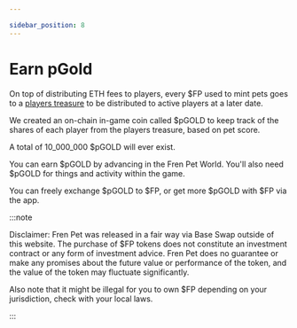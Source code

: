 ```yaml
---

sidebar_position: 8
---
```


# Earn pGold

On top of distributing ETH fees to players, every $FP used to mint pets goes to a [players treasure](https://basescan.org/token/0xff0c532fdb8cd566ae169c1cb157ff2bdc83e105?a=0x038d3417508aecf2889f79ebff61b32564282534) to be distributed to active players at a later date.

We created an on-chain in-game coin called $pGOLD to keep track of the shares of each player from the players treasure, based on pet score.

A total of 10_000_000 $pGOLD will ever exist.

You can earn $pGOLD by advancing in the Fren Pet World. You'll also need $pGOLD for things and activity within the game.

You can freely exchange $pGOLD to $FP, or get more $pGOLD with $FP via the app. 



:::note

Disclaimer: Fren Pet was released in a fair way via Base Swap outside of this website. The purchase of $FP tokens does not constitute an investment contract or any form of investment advice. Fren Pet does no guarantee or make any promises about the future value or performance of the token, and the value of the token may fluctuate significantly.

Also note that it might be illegal for you to own $FP depending on your jurisdiction, check with your local laws.

:::
